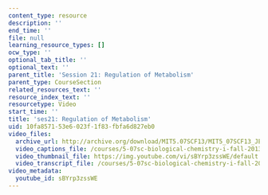 ```yaml
---
content_type: resource
description: ''
end_time: ''
file: null
learning_resource_types: []
ocw_type: ''
optional_tab_title: ''
optional_text: ''
parent_title: 'Session 21: Regulation of Metabolism'
parent_type: CourseSection
related_resources_text: ''
resource_index_text: ''
resourcetype: Video
start_time: ''
title: 'ses21: Regulation of Metabolism'
uid: 10fa8571-53e6-023f-1f83-fbfa6d827eb0
video_files:
  archive_url: http://archive.org/download/MIT5.07SCF13/MIT5_07SCF13_JE-Ses21_300k.mp4
  video_captions_file: /courses/5-07sc-biological-chemistry-i-fall-2013/59b1817416df5976a41fb552221c884a_sBYrp3zssWE.vtt
  video_thumbnail_file: https://img.youtube.com/vi/sBYrp3zssWE/default.jpg
  video_transcript_file: /courses/5-07sc-biological-chemistry-i-fall-2013/5052129ca903b98c5b1e0bb36a24dfa3_sBYrp3zssWE.pdf
video_metadata:
  youtube_id: sBYrp3zssWE
---
```

